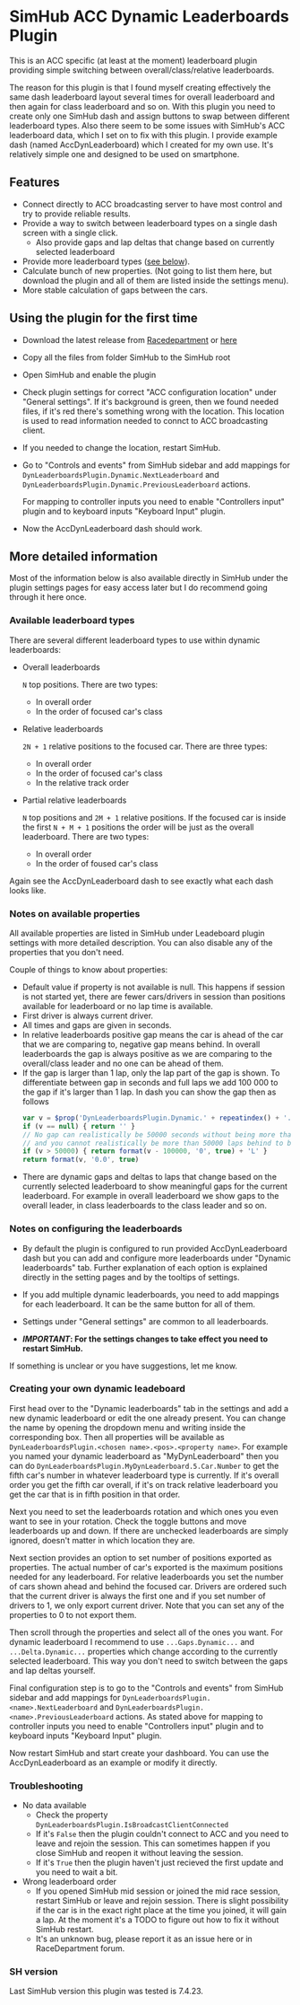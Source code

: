 # SimHub ACC Dynamic Leaderboards Plugin

This is an ACC specific (at least at the moment) leaderboard plugin providing simple switching between overall/class/relative leaderboards. 

The reason for this plugin is that I found myself creating effectively the same dash leaderboard layout several times for overall leaderboard and then again for class leaderboard and so on. With this plugin you need to create only one SimHub dash and assign buttons to swap between different leaderboard types. Also there seem to be some issues with SimHub's ACC leaderboard data, which I set on to fix with this plugin. I provide example dash (named AccDynLeaderboard) which I created for my own use. It's relatively simple one and designed to be used on smartphone.

## Features
- Connect directly to ACC broadcasting server to have most control and try to provide reliable results.
- Provide a way to switch between leaderboard types on a single dash screen with a single click.
    - Also provide gaps and lap deltas that change based on currently selected leaderboard
- Provide more leaderboard types ([see below](#available-leaderboard-types)).
- Calculate bunch of new properties. (Not going to list them here, but download the plugin and all of them are listed inside the settings menu).
- More stable calculation of gaps between the cars.

## Using the plugin for the first time

* Download the latest release from [Racedepartment](https://www.racedepartment.com/downloads/acc-simhub-dynamic-leaderboards-plugin.50424/) or [here](https://github.com/kaiusl/KLPlugins.Leaderboard/releases)
* Copy all the files from folder SimHub to the SimHub root
* Open SimHub and enable the plugin
* Check plugin settings for correct "ACC configuration location" under "General settings".  If it's background is green, then we found needed files, if it's red there's something wrong with the location. This location is used to read information needed to connct to ACC broadcasting client.
* If you needed to change the location, restart SimHub.
* Go to "Controls and events" from SimHub sidebar and add mappings for `DynLeaderboardsPlugin.Dynamic.NextLeaderboard` and `DynLeaderboardsPlugin.Dynamic.PreviousLeaderboard` actions. 

	For mapping to controller inputs you need to enable "Controllers input" plugin and to keyboard inputs "Keyboard Input" plugin.
    
* Now the AccDynLeaderboard dash should work.
 
 ## More detailed information

Most of the information below is also available directly in SimHub under the plugin settings pages for easy access later but I do recommend going through it here once.

### Available leaderboard types

There are several different leaderboard types to use within dynamic leaderboards:

- Overall leaderboards

    `N` top positions. There are two types:
    - In overall order
	- In the order of focused car's class
- Relative leaderboards

	`2N + 1` relative positions to the focused car. There are three types:
    - In overall order
	- In the order of focused car's class
	- In the relative track order
- Partial relative leaderboards

    `N` top positions and `2M + 1` relative positions. If the focused car is inside the first `N + M + 1` positions the order will be just as the overall leaderboard. There are two types:
	- In overall order
	- In the order of foused car's class

Again see the AccDynLeaderboard dash to see exactly what each dash looks like.

### Notes on available properties

All available properties are listed in SimHub under Leadeboard plugin settings with more detailed description. You can also disable any of the properties that you don't need.

Couple of things to know about properties:

- Default value if property is not available is null. This happens if session is not started yet, there are fewer cars/drivers in session than positions available for leaderboard or no lap time is available.
- First driver is always current driver.
- All times and gaps are given in seconds.
- In relative leaderboards positive gap means the car is ahead of the car that we are comparing to, negative gap means behind. In overall leaderboards the gap is always positive as we are comparing to the overall/class leader and no one can be ahead of them.
- If the gap is larger than 1 lap, only the lap part of the gap is shown. To differentiate between gap in seconds and full laps we add 100 000 to the gap if it's larger than 1 lap. In dash you can show the gap then as follows
    ```javascript
	var v = $prop('DynLeaderboardsPlugin.Dynamic.' + repeatindex() + '.Gap.Dynamic.ToFocused')
	if (v == null) { return '' }
	// No gap can realistically be 50000 seconds without being more than a lap
	// and you cannot realistically be more than 50000 laps behind to break following
	if (v > 50000) { return format(v - 100000, '0', true) + 'L' }
	return format(v, '0.0', true)
	```
- There are dynamic gaps and deltas to laps that change based on the currently selected leaderboard to show meaningful gaps for the current leaderboard. For example in overall leaderboard we show gaps to the overall leader, in class leaderboards to the class leader and so on.

### Notes on configuring the leaderboards

- By default the plugin is configured to run provided AccDynLeaderboard dash but you can add and configure more leaderboards under "Dynamic leaderboards" tab. Further explanation of each option is explained directly in the setting pages and by the tooltips of settings. 

- If you add multiple dynamic leaderboards, you need to add mappings for each leaderboard. It can be the same button for all of them. 

- Settings under "General settings" are common to all leaderboards.

- ***IMPORTANT*: For the settings changes to take effect you need to restart SimHub.**

If something is unclear or you have suggestions, let me know.

### Creating your own dynamic leadeboard

First head over to the "Dynamic leaderboards" tab in the settings and add a new dynamic leaderboard or edit the one already present. You can change the name by opening the dropdown menu and writing inside the corresponding box. Then all properties will be available as `DynLeaderboardsPlugin.<chosen name>.<pos>.<property name>`. For example you named your dynamic leaderboard as "MyDynLeaderboard" then you can do `DynLeaderboardsPlugin.MyDynLeaderboard.5.Car.Number` to get the fifth car's number in whatever leaderboard type is currently. If it's overall order you get the fifth car overall, if it's on track relative leaderboard you get the car that is in fifth position in that order.

Next you need to set the leaderboards rotation and which ones you even want to see in your rotation. Check the toggle buttons and move leaderboards up and down. If there are unchecked leaderboards are simply ignored, doesn't matter in which location they are.

Next section provides an option to set number of positions exported as properties. The actual number of car's exported is the maximum positions needed for any leaderboard. For relative leaderboards you set the number of cars shown ahead and behind the focused car. Drivers are ordered such that the current driver is always the first one and if you set number of drivers to 1, we only export current driver. Note that you can set any of the properties to 0 to not export them.

Then scroll through the properties and select all of the ones you want. For dynamic leaderboard I recommend to use `...Gaps.Dynamic...` and `...Delta.Dynamic...` properties which change according to the currently selected leaderboard. This way you don't need to switch between the gaps and lap deltas yourself.

Final configuration step is to go to the "Controls and events" from SimHub sidebar and add mappings for `DynLeaderboardsPlugin.<name>.NextLeaderboard` and `DynLeaderboardsPlugin.<name>.PreviousLeaderboard` actions. As stated above for mapping to controller inputs you need to enable "Controllers input" plugin and to keyboard inputs "Keyboard Input" plugin.

Now restart SimHub and start create your dashboard. You can use the AccDynLeaderboard as an example or modify it directly.

### Troubleshooting

- No data available
    - Check the property `DynLeaderboardsPlugin.IsBroadcastClientConnected`
	- If it's `False` then the plugin couldn't connect to ACC and you need to leave and rejoin the session. This can sometimes happen if you close SimHub and reopen it without leaving the session. 
	- If it's `True` then the plugin haven't just recieved the first update and you need to wait a bit.
- Wrong leaderboard order
    - If you opened SimHub mid session or joined the mid race session, restart SimHub or leave and rejoin session. There is slight possibility if the car is in the exact right place at the time you joined, it will gain a lap. At the moment it's a TODO to figure out how to fix it without SimHub restart.
	- It's an unknown bug, please report it as an issue here or in RaceDepartment forum.

### SH version

Last SimHub version this plugin was tested is 7.4.23.